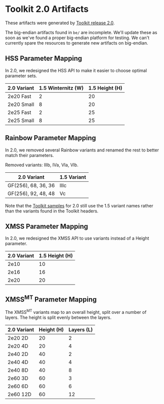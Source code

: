 # Toolkit 2.0 Artifacts

These artifacts were generated by
[Toolkit release 2.0](https://www.isara.com/toolkit/2.0/README.html).

The big-endian artifacts found in `be/` are incomplete. We'll update these as
soon as we've found a proper big-endian platform for testing. We can't
currently spare the resources to generate new artifacts on big-endian.

## HSS Parameter Mapping

In 2.0, we redesigned the HSS API to make it easier to choose optimal parameter
sets.

|2.0 Variant|1.5 Winternitz (W)|1.5 Height (H)|
|-----------|------------------|--------------|
|2e20 Fast  |2                 |20            |
|2e20 Small |8                 |20            |
|2e25 Fast  |2                 |25            |
|2e25 Small |8                 |25            |

## Rainbow Parameter Mapping

In 2.0, we removed several Rainbow variants and renamed the rest to better
match their parameters.

Removed variants: IIIb, IVa, VIa, VIb.

|2.0 Variant         |1.5 Variant|
|--------------------|-----------|
|GF(256), 68, 36, 36 |IIIc       |
|GF(256), 92, 48, 48 |Vc         |

Note that the [Toolkit samples](https://github.com/isaracorp/Toolkit-Samples)
for 2.0 still use the 1.5 variant names rather than the variants found in the
Toolkit headers.

## XMSS Parameter Mapping

In 2.0, we redesigned the XMSS API to use variants instead of a Height
parameter.

|2.0 Variant|1.5 Height (H)|
|-----------|--------------|
|2e10       |10            |
|2e16       |16            |
|2e20       |20            |

## XMSS<sup>MT</sup> Parameter Mapping

The XMSS<sup>MT</sup> variants map to an overall height, split over a number
of layers. The height is split evenly between the layers.

|2.0 Variant|Height (H)|Layers (L)|
|-----------|----------|----------|
|2e20 2D    |20        |2         |
|2e20 4D    |20        |4         |
|2e40 2D    |40        |2         |
|2e40 4D    |40        |4         |
|2e40 8D    |40        |8         |
|2e60 3D    |60        |3         |
|2e60 6D    |60        |6         |
|2e60 12D   |60        |12        |
